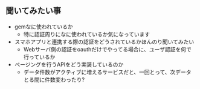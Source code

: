 ## 聞いてみたい事

* gemなに使われているか
  * 特に認証周りになに使われているか気になっています
* スマホアプリと連携する際の認証をどうされているかほんのり聞いてみたい
  * Webサーバ側の認証をoauthだけでやってる場合に、ユーザ認証を何で行っているか
* ページングを行うAPIをどう実装しているのか
  * データ件数がアクティブに増えるサービスだと、一回とって、次データとる間に件数変わったり?
